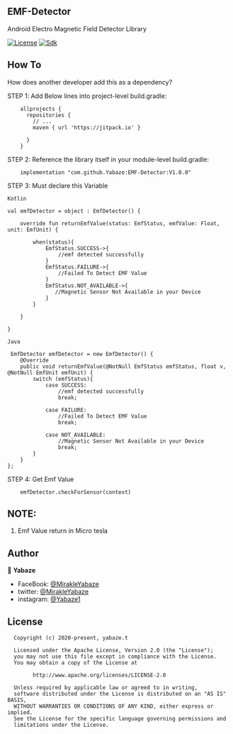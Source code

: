 ## EMF-Detector
Android Electro Magnetic Field Detector Library

[![License](https://img.shields.io/badge/license-Apache%202-4EB1BA.svg)](https://www.apache.org/licenses/LICENSE-2.0.html)
[![Sdk](https://img.shields.io/badge/sdk-16%2B-brightgreen.svg?style=plastic)](https://android-arsenal.com/api?level=16)



How To
-----------------
How does another developer add this as a dependency?

STEP 1:  Add Below lines into project-level build.gradle:    

        allprojects {
          repositories {
            // ...
            maven { url 'https://jitpack.io' }

          }
        }
        
STEP 2: Reference the library itself in your module-level build.gradle:      

        implementation "com.github.Yabaze:EMF-Detector:V1.0.0"

STEP 3: Must declare this Variable 

  ``Kotlin``

    val emfDetector = object : EmfDetector() {

        override fun returnEmfValue(status: EmfStatus, emfValue: Float, unit: EmfUnit) {
        
            when(status){
                EmfStatus.SUCCESS->{
                    //emf detected successfully
                }
                EmfStatus.FAILURE->{
                    //Failed To Detect EMF Value
                }
                EmfStatus.NOT_AVAILABLE->{
                   //Magnetic Sensor Not Available in your Device
                }
            }

        }

    }
 
 ``Java``
 
     EmfDetector emfDetector = new EmfDetector() {
        @Override
        public void returnEmfValue(@NotNull EmfStatus emfStatus, float v, @NotNull EmfUnit emfUnit) {
            switch (emfStatus){
                case SUCCESS:
                    //emf detected successfully
                    break;
                
                case FAILURE:
                    //Failed To Detect EMF Value
                    break;
                
                case NOT_AVAILABLE:
                    //Magnetic Sensor Not Available in your Device
                    break;
            }
        }
    };



STEP 4: Get Emf Value 

        emfDetector.checkForSensor(context)
                       
                       
## NOTE:
1. Emf Value return in Micro tesla
                      
## Author

👤 **Yabaze**

- FaceBook: [@MirakleYabaze](https://www.facebook.com/mirakle.yabaze)
- twitter: [@MirakleYabaze](https://twitter.com/mirakleyabaze)
- instagram: [@Yabaze1](https://www.instagram.com/yabaze1/)

License
-----------------

      Copyright (c) 2020-present, yabaze.t

      Licensed under the Apache License, Version 2.0 (the "License");
      you may not use this file except in compliance with the License.
      You may obtain a copy of the License at

            http://www.apache.org/licenses/LICENSE-2.0

      Unless required by applicable law or agreed to in writing,
      software distributed under the License is distributed on an "AS IS" BASIS,
      WITHOUT WARRANTIES OR CONDITIONS OF ANY KIND, either express or implied.
      See the License for the specific language governing permissions and
      limitations under the License.
